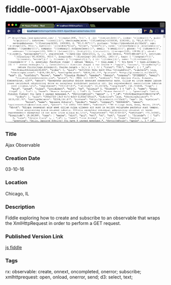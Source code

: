 fiddle-0001-AjaxObservable
======

![Screenshot](screenshot.png)


### Title

Ajax Observable


### Creation Date

03-10-16


### Location

Chicago, IL


### Description

Fiddle exploring how to create and subscribe to an observable that wraps the XmlHttpRequest in order to perform
a GET request.


### Published Version Link

[js fiddle](https://jsfiddle.net/bradyhouse/4gr67tpv/)


### Tags

rx: observable: create, onnext, oncompleted, onerror; subscribe;
xmlhttprequest: open, onload, onerror, send;
d3: select, text;
